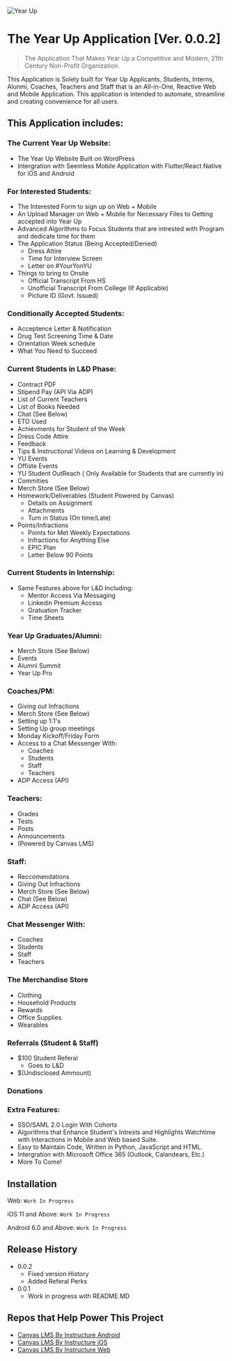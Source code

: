 
![Year Up](https://www.gcmgrosvenor.com/wp-content/uploads/yearup_1.png)

# The Year Up Application [Ver. 0.0.2]


> The Application That Makes Year Up a Competitive and Modern, 21th Century Non-Profit Organization.


This Application is Solely built for Year Up Applicants, Students, Interns, Alunmi, Coaches, Teachers and Staff that is an 
All-in-One, Reactive Web and Mobile Application. This application is intended to automate, streamline and creating convenience for all users.

## This Application includes: 
 
### The Current Year Up Website:
  * The Year Up Website Built on WordPress
  * Intergration with Seemless Mobile Application with Flutter/React Native for iOS and Android

### For Interested Students:
   * The Interested Form to sign up on Web + Mobile
   * An Upload Manager on Web + Mobile for Necessary Files to Getting accepted into Year Up
   * Advanced Algorithms to Focus Students that are intrested with Program and dedicate time for them
   * The Application Status (Being Accepted/Denied)
      * Dress Attire 
      * Time for Interview Screen
      * Letter on #YourYonYU
   * Things to bring to Onsite
      * Official Transcript From HS
      * Unofficial Transcript From College (If Applicable)
      * Picture ID (Govt. Issued) 
      
      
### Conditionally Accepted Students:
   * Acceptence Letter & Notification
   * Drug Test Screening Time & Date
   * Orientation Week schedule
   * What You Need to Succeed
   
   
 
### Current Students in L&D Phase:
   * Contract PDF 
   * Stipend Pay (API Via ADP)
   * List of Current Teachers
   * List of Books Needed
   * Chat (See Below)
   * ETO Used
   * Achievments for Student of the Week
   * Dress Code Attire
   * Feedback 
   * Tips & Instructional Videos on Learning & Development
   * YU Events 
   * Offiste Events
   * YU Student OutReach ( Only Available for Students that are currently in)
   * Commities
   * Merch Store (See Below)   
   * Homework/Deliverables (Student Powered by Canvas)
     * Details on Assignment
     * Attachments
     * Turn in Status (On time/Late)   
   * Points/Infractions
     * Points for Met Weekly Expectations 
     * Infractions for Anything Else
     * EPIC Plan
     * Letter Below 90 Points   
      
### Current Students in Internship:
  * Same Features above for L&D Including:
      * Mentor Access Via Messaging
      * Linkedin Premium Access
      * Gratuation Tracker
      * Time Sheets
      
      
### Year Up Graduates/Alumni:
   * Merch Store (See Below)
   * Events
   * Alumni Summit
   * Year Up Pro
   
### Coaches/PM:
  * Giving out Infractions
  * Merch Store (See Below)
  * Setting up 1:1's
  * Setting Up group meetings
  * Monday Kickoff/Friday Form 
  * Access to a Chat Messenger With:
     * Coaches
     * Students
     * Staff
     * Teachers
  * ADP Access (API)
      
	  
	  
### Teachers:
 * Grades
 * Tests
 * Posts
 * Announcements
 * (Powered by Canvas LMS)
   
  
### Staff:
  * Reccomendations
  * Giving Out Infractions
  * Merch Store (See Below)
  * Chat (See Below)
  * ADP Access (API)
  
### Chat Messenger With:
 * Coaches
 * Students
 * Staff
 * Teachers
     
### The Merchandise Store
 * Clothing
 * Household Products
 * Rewards 
 * Office Supplies
 * Wearables

### Referrals (Student & Staff)
 * $100 Student Referal
 	* Goes to L&D
 * $(Undisclosed Ammount)

### Donations

### Extra Features:
   * SSO/SAML 2.0 Login With Cohorts
   * Algorithms that Enhance Student's Intrests and Highlights Watchtime with Interactions in Mobile and Web based Suite.
   * Easy to Maintain Code, Written in Python, JavaScript and HTML.
   * Intergration with Microsoft Office 365 (Outlook, Calandears, Etc.) 
   * More To Come!



## Installation

Web: ```Work In Progress```

iOS 11 and Above: ```Work In Progress```

Android 6.0 and Above: ```Work In Progress```



## Release History
* 0.0.2
    * Fixed version History 
    * Added Referal Perks
* 0.0.1
    * Work in progress with README.MD

## Repos that Help Power This Project
* [Canvas LMS By Instructure Android](<https://github.com/instructure/canvas-android>)
* [Canvas LMS By Instructure iOS](<https://github.com/instructure/canvas-ios>)
* [Canvas LMS By Instructure Web](<https://github.com/instructure/canvas-lms>)
